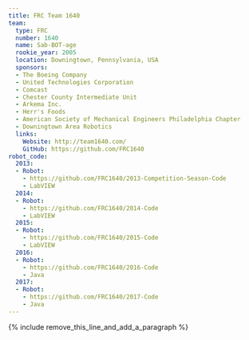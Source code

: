 ```yaml
---
title: FRC Team 1640
team:
  type: FRC
  number: 1640
  name: Sab-BOT-age
  rookie_year: 2005
  location: Downingtown, Pennsylvania, USA
  sponsors:
  - The Boeing Company
  - United Technologies Corporation
  - Comcast
  - Chester County Intermediate Unit
  - Arkema Inc.
  - Herr's Foods
  - American Society of Mechanical Engineers Philadelphia Chapter
  - Downingtown Area Robotics
  links:
    Website: http://team1640.com/
    GitHub: https://github.com/FRC1640
robot_code:
  2013:
  - Robot:
    - https://github.com/FRC1640/2013-Competition-Season-Code
    - LabVIEW
  2014:
  - Robot:
    - https://github.com/FRC1640/2014-Code
    - LabVIEW
  2015:
  - Robot:
    - https://github.com/FRC1640/2015-Code
    - LabVIEW
  2016:
  - Robot:
    - https://github.com/FRC1640/2016-Code
    - Java
  2017:
  - Robot:
    - https://github.com/FRC1640/2017-Code
    - Java
---
```


{% include remove_this_line_and_add_a_paragraph %}
